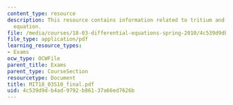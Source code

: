 ```yaml
---
content_type: resource
description: This resource contains information related to tritium and differential
  equation.
file: /media/courses/18-03-differential-equations-spring-2010/4c539d9db4ad9792b86137a66ed7626b_MIT18_03S10_final.pdf
file_type: application/pdf
learning_resource_types:
- Exams
ocw_type: OCWFile
parent_title: Exams
parent_type: CourseSection
resourcetype: Document
title: MIT18_03S10_final.pdf
uid: 4c539d9d-b4ad-9792-b861-37a66ed7626b
---
```

